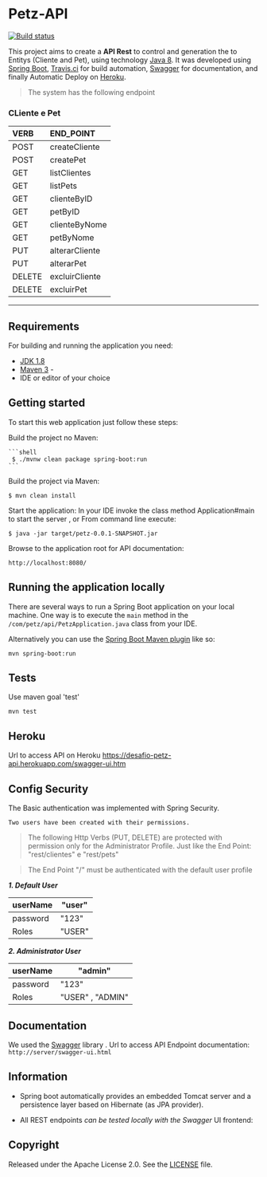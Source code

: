 # Petz-API


[![Build status](https://travis-ci.com/tperrut/petz-api.svg?branch=master)](https://travis-ci.com/tperrut/petz-api.svg?status=passed)



This project aims to create a **API Rest** to control and generation the to Entitys (Cliente and Pet), using technology [Java 8](http://java.com). It was developed using [Spring Boot](http://projects.spring.io/spring-boot/), [Travis.ci](https://travis-ci.org) for build automation, [Swagger](http://swagger.com) for documentation, and finally Automatic Deploy on [Heroku](https://dashboard.heroku.com).

>The system has the following endpoint
### CLiente e Pet	
 |VERB  | END_POINT      |
 |:---  |  :---          |
 | POST | createCliente  |  
 | POST | createPet      |   
 | GET  | listClientes   |   
 | GET  | listPets       |   
 | GET  | clienteByID    |
 | GET  | petByID        |   
 | GET  | clienteByNome  |
 | GET  | petByNome      |
 | PUT  | alterarCliente |
 | PUT  | alterarPet     |
 |DELETE| excluirCliente |
 |DELETE| excluirPet     |
--------


    

## Requirements

For building and running the application you need:

- [JDK 1.8](http://www.oracle.com/technetwork/java/javase/downloads/jdk8-downloads-2133151.html)
- [Maven 3](https://maven.apache.org) - 
- IDE or editor of your choice

## Getting started

To start this web application just follow these steps:
	
   Build the project no Maven:

	```shell
	 $ ./mvnw clean package spring-boot:run 			
	```  		
	
   Build the project via Maven:

    $ mvn clean install

   Start the application:
        In your IDE invoke the class method Application#main to start the server , or
        From command line execute:

    $ java -jar target/petz-0.0.1-SNAPSHOT.jar

   Browse to the application root for API documentation:

    http://localhost:8080/


## Running the application locally

There are several ways to run a Spring Boot application on your local machine. One way is to execute the `main` method in the `/com/petz/api/PetzApplication.java` class from your IDE.



Alternatively you can use the [Spring Boot Maven plugin](https://docs.spring.io/spring-boot/docs/current/reference/html/build-tool-plugins-maven-plugin.html) like so:

```shell
mvn spring-boot:run
```

## Tests 

Use maven goal 'test'

```shell
mvn test
```
## Heroku
Url to access API on Heroku  https://desafio-petz-api.herokuapp.com/swagger-ui.htm
 
## Config Security
The Basic authentication was implemented with Spring Security.

    Two users have been created with their permissions.

> The following Http Verbs (PUT, DELETE) are protected with permission only for the Administrator Profile. Just like the End Point: "rest/clientes" e "rest/pets"

> The End Point "/" must be authenticated with the default user profile

 ***1. Default User***

| userName  |  "user"|
|--|--|
| password | "123" |
| Roles |  "USER"   |


***2. Administrator User***

| userName  |  "admin"|
|--|--|
| password | "123" |
| Roles |  "USER" , "ADMIN"  |




## Documentation

We used the [Swagger](http://swagger.com) library .
Url to access API Endpoint documentation:	`http://server/swagger-ui.html`

## Information

- Spring boot automatically provides an embedded Tomcat server and a persistence layer based on Hibernate (as JPA provider).

- All REST endpoints *can be tested locally with the Swagger* UI frontend:


## Copyright

Released under the Apache License 2.0. See the [LICENSE](https://github.com/codecentric/springboot-sample-app/blob/master/LICENSE) file.

 
